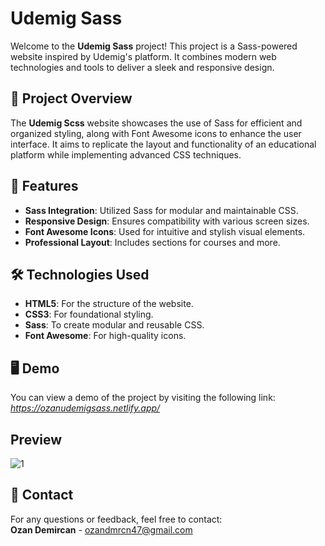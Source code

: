 # Udemig Sass

Welcome to the **Udemig Sass** project! This project is a Sass-powered website inspired by Udemig's platform. It combines modern web technologies and tools to deliver a sleek and responsive design.

## 🎯 Project Overview
The **Udemig Scss** website showcases the use of Sass for efficient and organized styling, along with Font Awesome icons to enhance the user interface. It aims to replicate the layout and functionality of an educational platform while implementing advanced CSS techniques.

## 🚀 Features
- **Sass Integration**: Utilized Sass for modular and maintainable CSS.
- **Responsive Design**: Ensures compatibility with various screen sizes.
- **Font Awesome Icons**: Used for intuitive and stylish visual elements.
- **Professional Layout**: Includes sections for courses and more.

## 🛠️ Technologies Used
- **HTML5**: For the structure of the website.
- **CSS3**: For foundational styling.
- **Sass**: To create modular and reusable CSS.
- **Font Awesome**: For high-quality icons.

## 🖥️ Demo
You can view a demo of the project by visiting the following link:  
*https://ozanudemigsass.netlify.app/*

## Preview
![1](https://github.com/user-attachments/assets/5877b40e-52a6-4546-9403-88efd2c1f5bf)

## 📧 Contact
For any questions or feedback, feel free to contact:  
**Ozan Demircan** - ozandmrcn47@gmail.com
